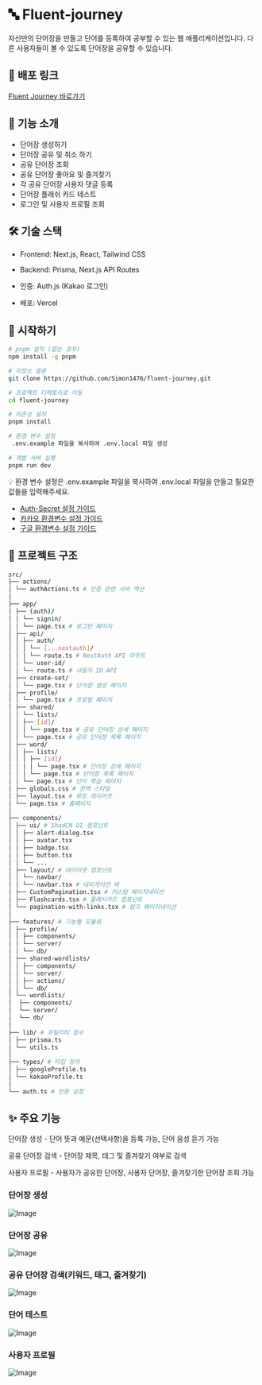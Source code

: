 # 🔤 Fluent-journey

자신만의 단어장을 만들고 단어를 등록하여 공부할 수 있는 웹 애플리케이션입니다. 다른 사용자들이 볼 수 있도록 단어장을 공유할 수 있습니다.

## 🔗 배포 링크

[Fluent Journey 바로가기](https://fluent-journey.vercel.app)

## 🚀 기능 소개

- 단어장 생성하기
- 단어장 공유 및 취소 하기
- 공유 단어장 조회
- 공유 단어장 좋아요 및 즐겨찾기
- 각 공유 단어장 사용자 댓글 등록
- 단어장 플래쉬 카드 테스트
- 로그인 및 사용자 프로필 조회

## 🛠 기술 스택

- Frontend: Next.js, React, Tailwind CSS

- Backend: Prisma, Next.js API Routes

- 인증: Auth.js (Kakao 로그인)

- 배포: Vercel

## 🚀 시작하기

```bash
# pnpm 설치 (없는 경우)
npm install -g pnpm

# 저장소 클론
git clone https://github.com/Simon1476/fluent-journey.git

# 프로젝트 디렉토리로 이동
cd fluent-journey

# 의존성 설치
pnpm install

# 환경 변수 설정
 .env.example 파일을 복사하여 .env.local 파일 생성

# 개발 서버 실행
pnpm run dev
```

💡 환경 변수 설정은 .env.example 파일을 복사하여 .env.local 파일을 만들고 필요한 값들을 입력해주세요.

- [Auth-Secret 설정 가이드](https://authjs.dev/getting-started/installation)
- [카카오 환경변수 설정 가이드](https://tasty-meerkat-c0d.notion.site/Auth-js-191d4ecd0c1f80bda80ad231769678c3)
- [구글 환경변수 설정 가이드](https://tasty-meerkat-c0d.notion.site/Google-1ced4ecd0c1f80e8a1b2dc27f8d9da92)

## 📂 프로젝트 구조

```bash
src/
├── actions/
│ └── authActions.ts # 인증 관련 서버 액션
│
├── app/
│ ├── (auth)/
│ │ └── signin/
│ │ └── page.tsx # 로그인 페이지
│ ├── api/
│ │ ├── auth/
│ │ │ └── [...nextauth]/
│ │ │ └── route.ts # NextAuth API 라우트
│ │ └── user-id/
│ │ └── route.ts # 사용자 ID API
│ ├── create-set/
│ │ └── page.tsx # 단어장 생성 페이지
│ ├── profile/
│ │ └── page.tsx # 프로필 페이지
│ ├── shared/
│ │ └── lists/
│ │ ├── [id]/
│ │ │ └── page.tsx # 공유 단어장 상세 페이지
│ │ └── page.tsx # 공유 단어장 목록 페이지
│ ├── word/
│ │ ├── lists/
│ │ │ ├── [id]/
│ │ │ │ └── page.tsx # 단어장 상세 페이지
│ │ │ └── page.tsx # 단어장 목록 페이지
│ │ └── page.tsx # 단어 학습 페이지
│ ├── globals.css # 전역 스타일
│ ├── layout.tsx # 루트 레이아웃
│ └── page.tsx # 홈페이지
│
├── components/
│ ├── ui/ # ShadCN UI 컴포넌트
│ │ ├── alert-dialog.tsx
│ │ ├── avatar.tsx
│ │ ├── badge.tsx
│ │ ├── button.tsx
│ │ └── ...
│ ├── layout/ # 레이아웃 컴포넌트
│ │ └── navbar/
│ │ └── navbar.tsx # 네비게이션 바
│ ├── CustomPagination.tsx # 커스텀 페이지네이션
│ ├── Flashcards.tsx # 플래시카드 컴포넌트
│ └── pagination-with-links.tsx # 링크 페이지네이션
│
├── features/ # 기능별 모듈화
│ ├── profile/
│ │ ├── components/
│ │ └── server/
│ │ └── db/
│ ├── shared-wordlists/
│ │ ├── components/
│ │ └── server/
│ │ ├── actions/
│ │ └── db/
│ └── wordlists/
│  ├── components/
│  └── server/
│  └── db/
│
├── lib/ # 유틸리티 함수
│ ├── prisma.ts
│ └── utils.ts
│
├── types/ # 타입 정의
│ ├── googleProfile.ts
│ └── kakaoProfile.ts
│
└── auth.ts # 인증 설정
```

## ✨ 주요 기능

단어장 생성 - 단어 뜻과 예문(선택사항)을 등록 가능, 단어 음성 듣기 가능

공유 단어장 검색 - 단어장 제목, 태그 및 즐겨찾기 여부로 검색

사용자 프로필 - 사용자가 공유한 단어장, 사용자 단어장, 즐겨찾기한 단어장 조회 가능

### 단어장 생성

![Image](https://github.com/user-attachments/assets/6da47df1-b75c-44e5-bcd4-86d537420a74)

### 단어장 공유

![Image](https://github.com/user-attachments/assets/22478216-1bb9-4ddc-9678-fb378114543f)

### 공유 단어장 검색(키워드, 태그, 즐겨찾기)

![Image](https://github.com/user-attachments/assets/7d2db55c-3922-4141-a1ea-edb54aae3b72)

### 단어 테스트

![Image](https://github.com/user-attachments/assets/7d6e4619-b422-4735-8189-97a1e3f714e6)

### 사용자 프로필

![Image](https://github.com/user-attachments/assets/592557f3-4fe7-45cc-9696-da7a3a97ba4e)
